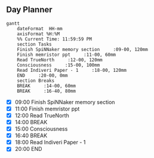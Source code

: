 ## Day Planner
```mermaid
gantt
    dateFormat  HH-mm
    axisFormat %H:%M
    %% Current Time: 11:59:59 PM
    section Tasks
    Finish SpiNNaker memory section     :09-00, 120mm
    Finish memristor ppt     :11-00, 60mm
    Read TrueNorth     :12-00, 120mm
    Consciousness     :15-00, 100mm
    Read Indiveri Paper - 1     :18-00, 120mm
    END     :20-00, 0mm
    section Breaks
    BREAK     :14-00, 60mm
    BREAK     :16-40, 80mm
```

- [x] 09:00 Finish SpiNNaker memory section
- [x] 11:00 Finish memristor ppt
- [x] 12:00 Read TrueNorth
- [x] 14:00 BREAK
- [x] 15:00 Consciousness
- [x] 16:40 BREAK
- [x] 18:00 Read Indiveri Paper - 1
- [x] 20:00 END